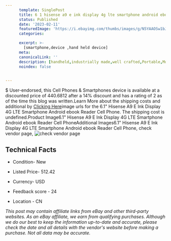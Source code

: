```yaml
---
      template: SinglePost
      title: 6 1 hisense a9 e ink display 4g lte smartphone android ebook reader cell phone
      status: Published
      date: '2023-02-11'
      featuredImage: 'https://i.ebayimg.com/thumbs/images/g/N5YAAOSw1bJiowNO/s-l225.jpg'
      categories: 

      excerpt: >-
        [smartphone,device ,hand held device]
      meta:
      canonicalLink: ''
      description: [handheld,industrially made,well crafted,Portable,Mobile,Compact,Convenient,Lightweight,Maneuverable,Man-portable,Miniature,Carriable,Hand-held,Light,Holdable,Transportable,Mobile device,Pocket-sized,On-the-go,Wireless,Cordless,Compact size,Convenient size, smartphone,device ,hand held device]
      noindex: false

        
---
```

$
    User-endorsed, this Cell Phones & Smartphones device is available at a discounted price of 440.6812 after a 14% discount and has a rating of 2 as of the time this blog was written.Learn More about the shipping costs and additional by [Clicking Here](https://www.ebay.com/itm/374155467869?hash=item571d675c5d%3Ag%3AN5YAAOSw1bJiowNO&mkevt=1&mkcid=1&mkrid=711-53200-19255-0&campid=%253CePNCampaignId%253E&customid=%253CreferenceId%253E&toolid=10049)image urls for the 6.1" Hisense A9 E Ink Display 4G LTE Smartphone Android ebook Reader Cell Phone. The shipping cost is undefined.Product Image6.1" Hisense A9 E Ink Display 4G LTE Smartphone Android ebook Reader Cell PhoneAdditional Images6.1" Hisense A9 E Ink Display 4G LTE Smartphone Android ebook Reader Cell Phone, check vendor page, ![check vendor page](https://origin-galleryplus.ebayimg.com/ws/web/374155467869_2_0_1/225x225.jpg,https://origin-galleryplus.ebayimg.com/ws/web/374155467869_3_0_1/225x225.jpg,https://origin-galleryplus.ebayimg.com/ws/web/374155467869_4_0_1/225x225.jpg,https://origin-galleryplus.ebayimg.com/ws/web/374155467869_5_0_1/225x225.jpg,https://origin-galleryplus.ebayimg.com/ws/web/374155467869_6_0_1/225x225.jpg,https://origin-galleryplus.ebayimg.com/ws/web/374155467869_7_0_1/225x225.jpg,https://origin-galleryplus.ebayimg.com/ws/web/374155467869_8_0_1/225x225.jpg,https://origin-galleryplus.ebayimg.com/ws/web/374155467869_9_0_1/225x225.jpg,https://origin-galleryplus.ebayimg.com/ws/web/374155467869_10_0_1/225x225.jpg,https://origin-galleryplus.ebayimg.com/ws/web/374155467869_11_0_1/225x225.jpg,https://origin-galleryplus.ebayimg.com/ws/web/374155467869_12_0_1/225x225.jpg)
    
    

 ## Technical Facts 



     
      

 - Condition- New 


      

 - Listed Price- 512.42 


      

 - Currency- USD 


      

 - Feedback score - 24 


      

 - Location - CN 


      
      

 *_This post may contain affiliate links from eBay and other third-party websites. As an eBay affiliate, we earn from qualifying purchases. Although we do our best to keep the information up-to-date and accurate, please check the date and all details with the vendor's website before making a purchase. Not all data may be accurate._*



    
    
    
    
    